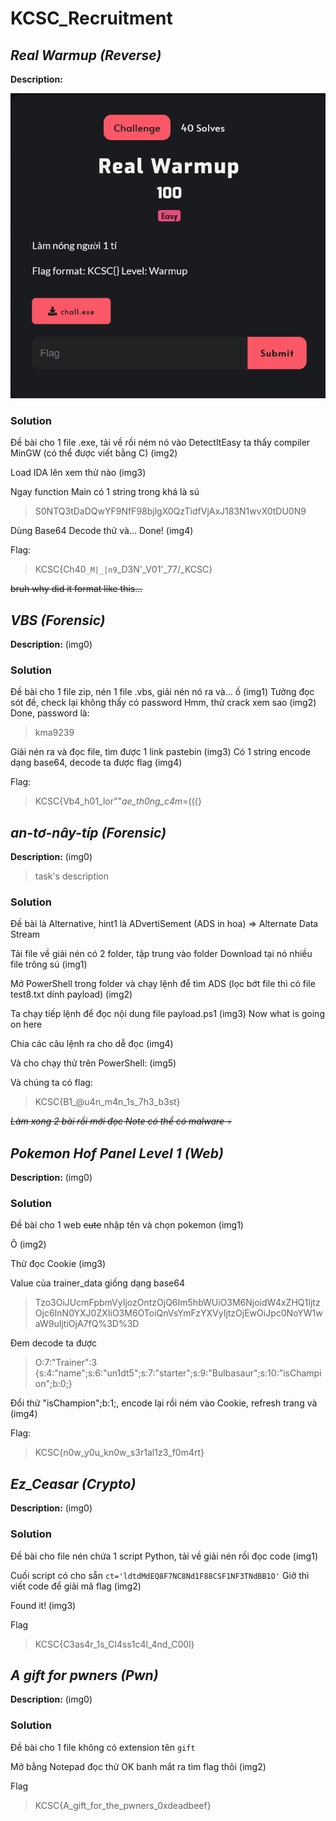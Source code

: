 # __**KCSC_Recruitment**__ 
## _Real Warmup (Reverse)_

**Description:** 

![Warmup1](Warmup1.png)

### Solution
Đề bài cho 1 file .exe, tải về rồi ném nó vào DetectItEasy ta thấy compiler MinGW (có thể được viết bằng C)
(img2)

Load IDA lên xem thử nào
(img3)

Ngay function Main có 1 string trong khá là sú
> S0NTQ3tDaDQwYF9NfF98bjlgX0QzTidfVjAxJ183N1wvX0tDU0N9

Dùng Base64 Decode thử và...
Done!
(img4)

Flag:
 >KCSC{Ch40`_M|_|n9`_D3N'_V01'_77\/_KCSC}

~~bruh why did it format like this...~~

## _VBS (Forensic)_

**Description:** 
 (img0)

### Solution
Đề bài cho 1 file zip, nén 1 file .vbs, giải nén nó ra và... ồ
(img1)
Tưởng đọc sót đề, check lại không thấy có password
Hmm, thử crack xem sao
(img2)
Done, password là:
> kma9239

Giải nén ra và đọc file, tìm được 1 link pastebin
(img3)
Có 1 string encode dạng base64, decode ta được flag
(img4)

Flag:
> KCSC{Vb4_h01_lor""_ae_th0ng_c4m_=(((}

## _an-tơ-nây-típ (Forensic)_

**Description:** 
 (img0)
> task's description

### Solution
Đề bài là Alternative, hint1 là ADvertiSement (ADS in hoa)
=> Alternate Data Stream

Tải file về giải nén có 2 folder, tập trung vào folder Download tại nó nhiều file trông sú
(img1)

Mở PowerShell trong folder và chạy lệnh để tìm ADS (lọc bớt file thì có file test8.txt dính payload)
(img2)
 
 Ta chạy tiếp lệnh để đọc nội dung file payload.ps1
 (img3)
Now what is going on here

Chia các câu lệnh ra cho dễ đọc
(img4)

Và cho chạy thử trên PowerShell:
(img5)

Và chúng ta có flag:
> KCSC{B1_@u4n_m4n_1s_7h3_b3st}

~~*Làm xong 2 bài rồi mới đọc Note có thể có malware 💀*~~

## _Pokemon Hof Panel Level 1 (Web)_

**Description:** 
 (img0)

### Solution
Đề bài cho 1 web ~~cute~~ nhập tên và chọn pokemon
(img1)

Ô
(img2)

Thử đọc Cookie
(img3)

Value của trainer_data giống dạng base64
> Tzo3OiJUcmFpbmVyIjozOntzOjQ6Im5hbWUiO3M6NjoidW4xZHQ1IjtzOjc6InN0YXJ0ZXIiO3M6OToiQnVsYmFzYXVyIjtzOjEwOiJpc0NoYW1waW9uIjtiOjA7fQ%3D%3D

Đem decode ta được
> O:7:"Trainer":3 {s:4:"name";s:6:"un1dt5";s:7:"starter";s:9:"Bulbasaur";s:10:"isChampion";b:0;}

Đổi thử "isChampion";b:1;, encode lại rồi ném vào Cookie, refresh trang và
(img4)

Flag:
> KCSC{n0w_y0u_kn0w_s3r1al1z3_f0m4rt}

## _Ez_Ceasar (Crypto)_

**Description:** 
 (img0)

### Solution
Đề bài cho file nén chứa 1 script Python, tải về giải nén rồi đọc code
(img1)

Cuối script có cho sẵn `ct='ldtdMdEQ8F7NC8Nd1F88CSF1NF3TNdBB1O'`
Giờ thì viết code để giải mã flag
(img2)

Found it!
(img3)

Flag
> KCSC{C3as4r_1s_Cl4ss1c4l_4nd_C00l}

## _A gift for pwners (Pwn)_

**Description:** 
 (img0)

### Solution
Đề bài cho 1 file không có extension tên `gift`

Mở bằng Notepad đọc thử
OK banh mắt ra tìm flag thôi
(img2)

Flag
> KCSC{A_gift_for_the_pwners_0xdeadbeef}
